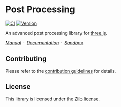 # Post Processing

[![CI](https://github.com/pmndrs/postprocessing/actions/workflows/ci.yml/badge.svg)](https://github.com/pmndrs/postprocessing/actions/workflows/ci.yml)
[![Version](https://badgen.net/npm/v/postprocessing?color=green)](https://www.npmjs.com/package/postprocessing)

An advanced post processing library for [three.js](https://threejs.org/).

*[Manual](https://pmndrs.github.io/postprocessing/manual)&ensp;&middot;&ensp;[Documentation](https://pmndrs.github.io/postprocessing/docs)&ensp;&middot;&ensp;[Sandbox](https://stackblitz.com/edit/postprocessing)*

## Contributing

Please refer to the [contribution guidelines](https://github.com/pmndrs/postprocessing/blob/main/.github/CONTRIBUTING.md) for details.

## License

This library is licensed under the [Zlib license](https://github.com/pmndrs/postprocessing/blob/main/LICENSE.md).
